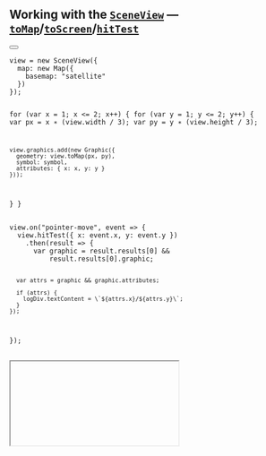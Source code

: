 ## Working with the [`SceneView`](https://developers.arcgis.com/javascript/beta/api-reference/esri-views-SceneView.html) &mdash; [`toMap`](https://developers.arcgis.com/javascript/beta/api-reference/esri-views-SceneView.html#toMap)/[`toScreen`](https://developers.arcgis.com/javascript/beta/api-reference/esri-views-SceneView.html#toScreen)/[`hitTest`](https://developers.arcgis.com/javascript/beta/api-reference/esri-views-SceneView.html#hitTest)

<div class="two-columns">
  <div class="left-column">

<div class="code-snippet">
<button class="play" id="scene-view-to-map-to-screen-button01"></button>
<pre><code class="lang-js">view = new SceneView({
  map: new Map({
    basemap: "satellite"
  })
});

for (var x = 1; x <= 2; x++) {
  for (var y = 1; y <= 2; y++) {
    var px = x &lowast; (view.width / 3);
    var py = y &lowast; (view.height / 3);

    view.graphics.add(new Graphic({
      geometry: view.toMap(px, py),
      symbol: symbol,
      attributes: { x: x, y: y }
    }));
  }
}</code></pre>
</div>

<div class="code-snippet">
<pre><code class="lang-js">view.on("pointer-move", event => {
  view.hitTest({ x: event.x, y: event.y })
    .then(result => {
      var graphic = result.results[0] &&
          result.results[0].graphic;

      var attrs = graphic && graphic.attributes;

      if (attrs) {
        logDiv.textContent = \`${attrs.x}/${attrs.y}\`;
      }
    });
});</code></pre>
</div>

  </div>
  <div class="right-column">
    <iframe id="demo-time-date" data-src="../examples/to-map-to-screen-demo.html" ></iframe>
  </div>
</div>


